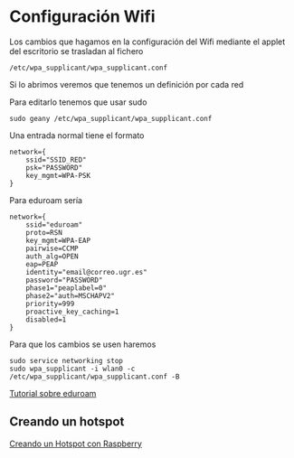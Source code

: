 # Configuración Wifi

Los cambios que hagamos en la configuración del Wifi mediante el applet del escritorio se trasladan al fichero

```
/etc/wpa_supplicant/wpa_supplicant.conf
```

Si lo abrimos veremos que tenemos un definición por cada red

Para editarlo tenemos que usar sudo

```
sudo geany /etc/wpa_supplicant/wpa_supplicant.conf
```

Una entrada normal tiene el formato


```
network={
	ssid="SSID_RED"
	psk="PASSWORD"
	key_mgmt=WPA-PSK
}
```


Para eduroam sería

```
network={
	ssid="eduroam"
	proto=RSN
	key_mgmt=WPA-EAP
	pairwise=CCMP
	auth_alg=OPEN
	eap=PEAP
	identity="email@correo.ugr.es"
	password="PASSWORD"
	phase1="peaplabel=0"
	phase2="auth=MSCHAPV2"
	priority=999
	proactive_key_caching=1
	disabled=1
}

```

Para que los cambios se usen haremos

```
sudo service networking stop 
sudo wpa_supplicant -i wlan0 -c /etc/wpa_supplicant/wpa_supplicant.conf -B
```

[Tutorial sobre eduroam](https://autottblog.wordpress.com/raspberry-pi-arduino/connecting-raspberry-pi-to-eduroam/)

## Creando un hotspot

[Creando un Hotspot con Raspberry](https://descubrearduino.com/raspberry-pi-como-punto-de-acceso-inalambrico/)
